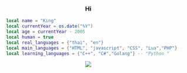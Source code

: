 <h3 align="center">Hi</h3>

```lua
    local name = "King"
    local currentYear = os.date("%Y")
    local age = currentYear - 2005
    local human = true
    local real_languages = {"thai", "en"}
    local main_languages = {"HTML", "javascript", "CSS", "Lua","PHP"} -- , "typescript"
    local learning_languages = {"C++", "C#","Golang"} -- "Python "

```
<p align="center">
   <img align="center" src="https://raw.githubusercontent.com/trinib/trinib/snake/github-contribution-grid-snake-dark.svg"/>
</p>
